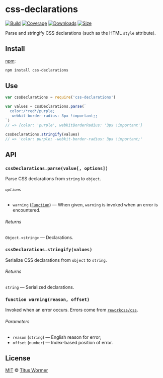 # css-declarations

[![Build][build-badge]][build]
[![Coverage][coverage-badge]][coverage]
[![Downloads][downloads-badge]][downloads]
[![Size][size-badge]][size]

Parse and stringify CSS declarations (such as the HTML `style` attribute).

## Install

[npm][]:

```sh
npm install css-declarations
```

## Use

```js
var cssDeclarations = require('css-declarations')

var values = cssDeclarations.parse(`
  color:/*red*/purple;
  -webkit-border-radius: 3px !important;;
`)
// => {color: 'purple', webkitBorderRadius: '3px !important'}

cssDeclarations.stringify(values)
// => 'color: purple; -webkit-border-radius: 3px !important;'
```

## API

### `cssDeclarations.parse(value[, options])`

Parse CSS declarations from `string` to `object`.

###### `options`

*   `warning` ([`Function`][warning])
    — When given, `warning` is invoked when an error is encountered.

###### Returns

`Object.<string>` — Declarations.

### `cssDeclarations.stringify(values)`

Serialize CSS declarations from `object` to `string`.

###### Returns

`string` — Serialized declarations.

### `function warning(reason, offset)`

Invoked when an error occurs.
Errors come from [`reworkcss/css`][css].

###### Parameters

*   `reason` (`string`) — English reason for error;
*   `offset` (`number`) — Index-based position of error.

## License

[MIT][license] © [Titus Wormer][author]

<!-- Definitions -->

[build-badge]: https://github.com/wooorm/css-declarations/workflows/main/badge.svg

[build]: https://github.com/wooorm/css-declarations/actions

[coverage-badge]: https://img.shields.io/codecov/c/github/wooorm/css-declarations.svg

[coverage]: https://codecov.io/github/wooorm/css-declarations

[downloads-badge]: https://img.shields.io/npm/dm/css-declarations.svg

[downloads]: https://www.npmjs.com/package/css-declarations

[size-badge]: https://img.shields.io/bundlephobia/minzip/css-declarations.svg

[size]: https://bundlephobia.com/result?p=css-declarations

[npm]: https://docs.npmjs.com/cli/install

[license]: license

[author]: https://wooorm.com

[warning]: #function-warningreason-offset

[css]: https://github.com/reworkcss/css
